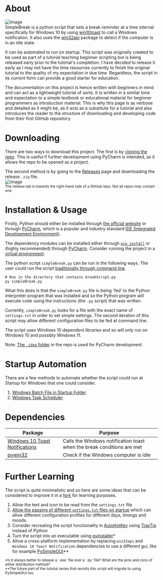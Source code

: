 
# About

![image](https://user-images.githubusercontent.com/26779639/169642932-67bd9843-6e79-4894-b3d6-773e6d608c1d.png)
<br>
SimpleBreak is a python script that sets a break reminder at a time interval specifically for Windows 10 by using [win10toast](https://pypi.org/project/win10toast/) to call a Windows notification. It also uses the [win32api](https://pypi.org/project/pywin32/) package to detect if the computer is in an idle state.

It can be automated to run on startup. This script was originally created to be used as part of a tutorial teaching beginner scripting but is being released early prior to the tutorial's completion. I have decided to release it early as I may not have the time resources currently to finish the original tutorial to the quality of my expectation in due time. Regardless, the script in its current form can provide a good starter for education.

The documentation on this project is hence written with beginners in mind and can act as a lightweight tutorial of sorts. It is written in a similar tone and expectation to a simple textbook or educational material for beginner programmers as introduction material. This is why this page is as verbose and detailed as it might be, as it acts as a substitute for a tutorial and also introduces the reader to the structure of downloading and developing code from their first GitHub repository. 

# Downloading

There are two ways to download this project. The first is by [cloning the repo](https://docs.github.com/en/repositories/creating-and-managing-repositories/cloning-a-repository). This is useful if further development using PyCharm is intended, as it allows the repo to be opened as a project.

The second method is by going to the [Releases](https://github.com/ClementineAccount/SimpleBreak/releases/tag/v.1.0.0) page and downloading the release `.zip` file.
<br>
![image](https://user-images.githubusercontent.com/26779639/169644933-aabaaf11-67d1-4d47-a1be-28f86fdb3f5c.png)
<br>
<sub> The release tab is towards the right-hand side of a GitHub repo. Not all repos may contain one.

# Installation & Usage

Firstly, Python should either be installed through [the official website](https://www.python.org/) or through [PyCharm](https://www.jetbrains.com/pycharm/), which is a popular and industry standard [IDE (Integrated Development Environment)](https://en.wikipedia.org/wiki/Integrated_development_environment).

The dependency modules can be installed either through [`pip install`](https://docs.python.org/3/installing/index.html) or (highly recommended) through [PyCharm](https://www.jetbrains.com/help/pycharm/installing-uninstalling-and-upgrading-packages.html). Consider running the project in a [virtual environment](https://docs.python.org/3/library/venv.html).

The python script `simpleBreak.py` can be run in the following ways.
The user could run the script [traditionally through command line](https://docs.python.org/3/faq/windows.html#id3). 

```
# Run in the directory that contains breakScript.py
py simpleBreak.py
```
What this does is that the `simpleBreak.py` file is being 'fed' to the Python interpreter program that was installed and so the Python program will execute code using the instructions (the `.py` script) that was written. 
 
Currently, `simpleBreak.py` looks for a file with the exact name of `settings.txt` in order to set simple settings.  The second iteration of this script may allow different configuration files to be fed at command line. 

The script uses Windows 10 dependent libraries and so will only run on Windows 10 and possibly Windows 11.
 
Note: [The `.idea` folder](https://rider-support.jetbrains.com/hc/en-us/articles/207097529-What-is-the-idea-folder-) in the repo is used for PyCharm development.

# Startup Automation

There are a few methods to automate whether the script could run at Startup for Windows that one could consider.
1. [Windows Batch File in Startup Folder](https://superuser.com/questions/954950/run-a-script-on-start-up-on-windows-10)
2. [Windows Task Scheduler](https://www.windowscentral.com/how-create-automated-task-using-task-scheduler-windows-10)

# Dependencies 
|Package| Purpose |
|--|--|
| [Windows 10 Toast Notifications](https://github.com/jithurjacob/Windows-10-Toast-Notifications) | Calls the Windows notification toast when the break conditions are met |
| [pywin32](https://github.com/mhammond/pywin32) | Check if the Windows computer is idle |


# Further Learning
The script is quite minimalistic and so here are some ideas that can be considered to improve it in a [fork](https://docs.github.com/en/pull-requests/collaborating-with-pull-requests/working-with-forks/about-forks) for learning purposes.
1. Allow the text and icon to be read from the `settings.txt` file
2. [Allow the passing of different `settings.txt` files on startup](https://realpython.com/python-command-line-arguments/) which can allow different configuration profiles for different days, timings and moods.
3. Consider recreating the script functionality in [AutoHotKey](https://www.autohotkey.com/) using [TrayTip](https://www.autohotkey.com/docs/commands/TrayTip.htm) instead of Python 
4. Turn the script into an executable using [pyinstaller](https://datatofish.com/executable-pyinstaller/)*
5. Allow a cross-platform implementation by replacing `win32api` and `Windows 10 Toast Notification` dependencies to use a different gui, like for example [PySimpleGUI](https://github.com/PySimpleGUI/PySimpleGUI)**

<sub>
*Is it always better to release a `.exe` file over a `.py` file? What are the pros and cons of either distribution method? 
<br>
**The future part of the tutorial series that revisits this script will migrate to using PySimpleGUI too.
